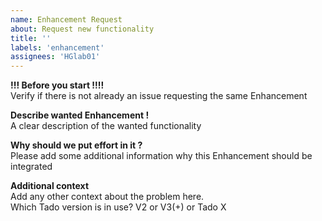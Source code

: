 ```yaml
---
name: Enhancement Request
about: Request new functionality
title: ''
labels: 'enhancement'
assignees: 'HGlab01'
---
```


**!!! Before you start !!!!**  
Verify if there is not already an issue requesting the same Enhancement

**Describe wanted Enhancement !**  
A clear description of the wanted functionality

**Why should we put effort in it ?**  
Please add some additional information why this Enhancement should be integrated

**Additional context**  
Add any other context about the problem here.  
Which Tado version is in use? V2 or V3(+) or Tado X
